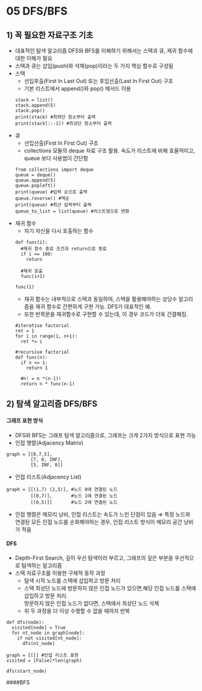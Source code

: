# 05 DFS/BFS

## 1) 꼭 필요한 자료구조 기초
- 대표적인 탐색 알고리즘 DFS와 BFS를 이해하기 위해서는 스택과 큐, 재귀 함수에 대한 이해가 필요
- 스택과 큐는 삽입(push)와 삭제(pop)이라는 두 가지 핵심 함수로 구성됨
- 스택
  - 선입후출(First In Last Out) 또는 후입선출(Last In First Out) 구조
   - 기본 리스트에서 append()와 pop() 메서드 이용
   ```
  stack = list()
  stack.append(5)
  stack.pop()
  print(stack) #최하단 원소부터 출력
   print(stack[::-1]) #최상단 원소부터 출력
  ```
- 큐
  - 선입선출(First In First Out) 구조
  - collections 모듈의 deque 자료 구조 활용. 속도가 리스트에 비해 효율적이고, queue 보다 사용법이 간단함
  ```
  from collections import deque
  queue = deque()
  queue.append(5)
  queue.popleft()
  print(queue) #입력 순으로 출력
  queue.reverse() #역순
  print(queue) #최근 입력부터 출력
  queue_to_list = list(queue) #리스트형으로 변환
  ```
- 재귀 함수
  - 자기 자신을 다시 호출하는 함수
  ```
  def func(i):
    #재귀 함수 종료 조건과 return으로 종료   
    if i == 100:
      return

    #재귀 호출
    func(i+1)
  
  func(1)
  ```
  - 재귀 함수는 내부적으로 스택과 동일하여, 스택을 활용해야하는 상당수 알고리즘을 재귀 함수로 간편하게 구현 가능. DFS가 대표적인 예.
  - 또한 반목문을 재귀함수로 구현할 수 있는데, 이 경우 코드가 더욱 간결해짐.
  ```
  #iterative factorial
  ret = 1
  for i in range(1, n+1):
    ret *= i
  
  #recursive factorial
  def func(n):
    if n <= 1:
      return 1
    
    #n! = n *(n-1)!
    return n * func(n-1)
  ```  

## 2) 탐색 알고리즘 DFS/BFS
#### 그래프 표현 방식
- DFS와 BFS는 그래프 탐색 알고리즘으로, 그래프는 크게 2가지 방식으로 표현 가능
- 인접 행렬(Adjacency Matrix)
```
graph = [[0,7,5], 
         [7, 0, INF], 
         [5, INF, 0]]
```
- 인접 리스트(Adjacency List)
```
graph = [[(1,7) (2,5)], #노드 0에 연결된 노드 
         [(0,7)],       #노드 1에 연결된 노드
         [(0,5)]]       #노드 2에 연결된 노드
```
- 인접 행렬은 메모리 낭비, 인접 리스트는 속도가 느린 단점이 있음
$\Rightarrow$ 특정 노드와 연결된 모든 인접 노드를 순회해야하는 경우, 인접 리스트 방식이 메모리 공간 낭비가 적음

#### DFS
- Depth-First Search, 깊이 우선 탐색이라 부르고, 그래프의 깊은 부분을 우선적으로 탐색하는 알고리즘
- 스택 자료구조를 이용한 구체적 동작 과정
  - 탐색 시작 노드를 스택에 삽입하고 방문 처리
  - 스택 최상단 노드에 방문하지 않은 인접 노드가 있으면,해당 인접 노드를 스택에 삽입하고 방문 처리.  
    방문하지 않은 인접 노드가 없다면, 스택에서 최상단 노드 삭제
  - 위 두 과정을 더 이상 수행할 수 없을 때까지 반복
```
def dfs(node):
  visited[node] = True
  for nt_node in graph[node]:
    if not visited[nt_node]:
      dfs(nt_node)

graph = [[]] #인접 리스트 표현
visited = [False]*len(graph)

dfs(start_node)
```

####BFS